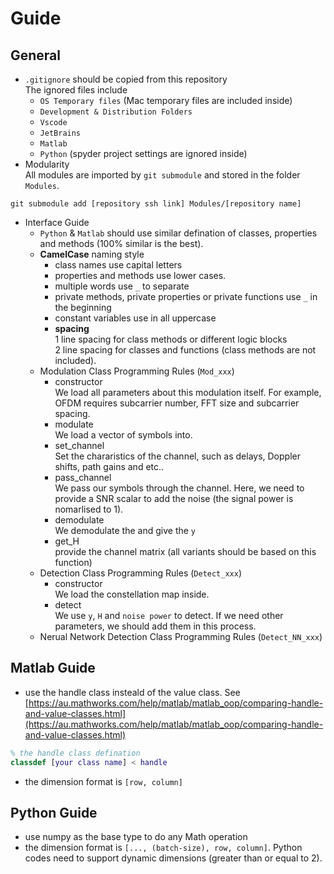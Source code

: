 # Guide

## General
* `.gitignore` should be copied from this repository<br>
	The ignored files include
	* `OS Temporary files` (Mac temporary files are included inside)
	* `Development & Distribution Folders`
	* `Vscode`
	* `JetBrains`
	* `Matlab`
	* `Python` (spyder project settings are ignored inside)
* Modularity<br>
All modules are imported by `git submodule` and stored in the folder `Modules`.
```
git submodule add [repository ssh link] Modules/[repository name]
```
* Interface Guide
	* `Python` & `Matlab` should use similar defination of classes, properties and methods (100% similar is the best).
	* **CamelCase** naming style
		* class names use capital letters
		* properties and methods use lower cases. 
		* multiple words use `_` to separate
		* private methods, private properties or private functions use `_` in the beginning
		* constant variables use in all uppercase
		* **spacing**<br>
		1 line spacing for class methods or different logic blocks<br>
		2 line spacing for classes and functions (class methods are not included).
	* Modulation Class Programming Rules (`Mod_xxx`)
		* constructor<br>
		We load all parameters about this modulation itself. For example, OFDM requires subcarrier number, FFT size and subcarrier spacing.
		* modulate<br>
		We load a vector of symbols into.
		* set_channel<br>
		Set the chararistics of the channel, such as delays, Doppler shifts, path gains and etc..
		* pass_channel<br>
		We pass our symbols through the channel. Here, we need to provide a SNR scalar to add the noise (the signal power is nomarlised to 1).
		* demodulate<br>
		We demodulate the and give the `y`
		* get_H<br>
		provide the channel matrix (all variants should be based on this function)
	* Detection Class Programming Rules (`Detect_xxx`)
		* constructor<br>
		We load the constellation map inside.
		* detect<br>
		We use `y`, `H` and `noise power` to detect. If we need other parameters, we should add them in this process.
	* Nerual Network Detection Class Programming Rules (`Detect_NN_xxx`)

## Matlab Guide
* use the handle class insteald of the value class. See [https://au.mathworks.com/help/matlab/matlab_oop/comparing-handle-and-value-classes.html](https://au.mathworks.com/help/matlab/matlab_oop/comparing-handle-and-value-classes.html)
```matlab
% the handle class defination
classdef [your class name] < handle
```
* the dimension format is `[row, column]`

## Python Guide
* use numpy as the base type to do any Math operation
* the dimension format is `[..., (batch-size), row, column]`. Python codes need to support dynamic dimensions (greater than or equal to 2).